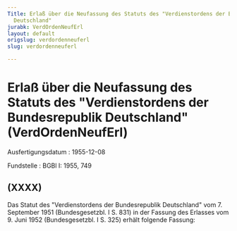 ```yaml
---
Title: Erlaß über die Neufassung des Statuts des "Verdienstordens der Bundesrepublik
  Deutschland"
jurabk: VerdOrdenNeufErl
layout: default
origslug: verdordenneuferl
slug: verdordenneuferl

---
```


# Erlaß über die Neufassung des Statuts des "Verdienstordens der Bundesrepublik Deutschland" (VerdOrdenNeufErl)

Ausfertigungsdatum
:   1955-12-08

Fundstelle
:   BGBl I: 1955, 749

## (XXXX)

Das Statut des "Verdienstordens der Bundesrepublik Deutschland" vom 7.
September 1951 (Bundesgesetzbl. I S. 831) in der Fassung des Erlasses
vom 9. Juni 1952 (Bundesgesetzbl. I S. 325) erhält folgende Fassung:

